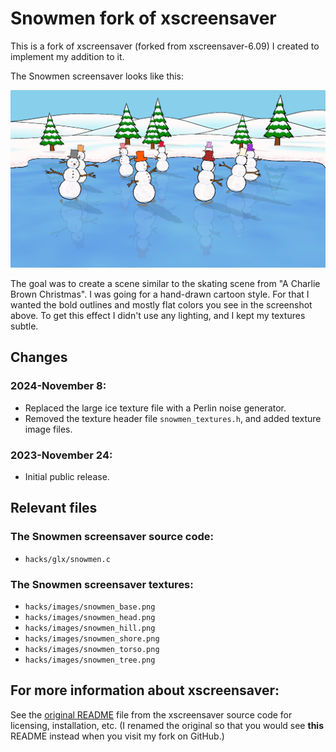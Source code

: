 # Snowmen fork of xscreensaver

This is a fork of xscreensaver (forked from xscreensaver-6.09) I created to implement my addition to it.

The Snowmen screensaver looks like this:

![Snowmen Screensaver](snowmen_saver_screenshot.png)

The goal was to create a scene similar to the skating scene from "A Charlie Brown Christmas". I was going for a hand-drawn cartoon style. For that I wanted the bold outlines and mostly flat colors you see in the screenshot above. To get this effect I didn't use any lighting, and I kept my textures subtle.

## Changes

### 2024-November 8:

* Replaced the large ice texture file with a Perlin noise generator.
* Removed the texture header file `snowmen_textures.h`, and added texture image files.

### 2023-November 24:

* Initial public release.

## Relevant files

### The Snowmen screensaver source code:
* `hacks/glx/snowmen.c`

### The Snowmen screensaver textures:
* `hacks/images/snowmen_base.png`
* `hacks/images/snowmen_head.png`
* `hacks/images/snowmen_hill.png`
* `hacks/images/snowmen_shore.png`
* `hacks/images/snowmen_torso.png`
* `hacks/images/snowmen_tree.png`

## For more information about xscreensaver:

See the [original README](README_orig.txt) file from the xscreensaver source code for licensing, installation, etc. (I renamed the original so that you would see **this** README instead when you visit my fork on GitHub.)